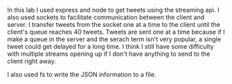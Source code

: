 In this lab I used express and node to get tweets using the streaming api. I also used sockets to facilitate communication between the client and server. I transfer tweets from the socket one at a time to the client until the client's queue reaches 40 tweets. Tweets are sent one at a time because if I make a queue in the server and the serach term isn't very popular, a single tweet could get delayed for a long time. I think I still have some difficulty with multiple streams opening up if I don't have anything to send to the client right away. 

I also used fs to write the JSON information to a file. 